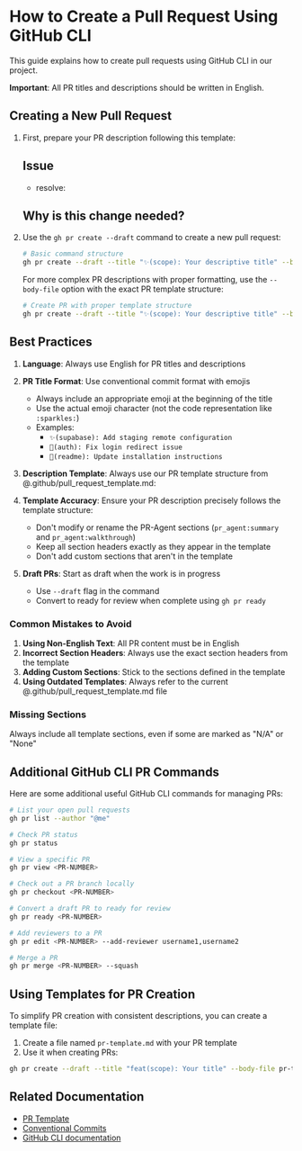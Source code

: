 # How to Create a Pull Request Using GitHub CLI

This guide explains how to create pull requests using GitHub CLI in our project.

**Important**: All PR titles and descriptions should be written in English.

## Creating a New Pull Request

1. First, prepare your PR description following this template:

   ## Issue
   - resolve:

   ## Why is this change needed?

     <!-- Please explain briefly why this change is necessary -->

2. Use the `gh pr create --draft` command to create a new pull request:

   ```bash
   # Basic command structure
   gh pr create --draft --title "✨(scope): Your descriptive title" --body "Your PR description" --base main
   ```

   For more complex PR descriptions with proper formatting, use the
   `--body-file` option with the exact PR template structure:

   ```bash
   # Create PR with proper template structure
   gh pr create --draft --title "✨(scope): Your descriptive title" --body-file .github/pull_request_template.md --base main
   ```

## Best Practices

1. **Language**: Always use English for PR titles and descriptions

2. **PR Title Format**: Use conventional commit format with emojis
   - Always include an appropriate emoji at the beginning of the title
   - Use the actual emoji character (not the code representation like
     `:sparkles:`)
   - Examples:
     - `✨(supabase): Add staging remote configuration`
     - `🐛(auth): Fix login redirect issue`
     - `📝(readme): Update installation instructions`

3. **Description Template**: Always use our PR template structure from
   @.github/pull_request_template.md:

4. **Template Accuracy**: Ensure your PR description precisely follows the
   template structure:
   - Don't modify or rename the PR-Agent sections (`pr_agent:summary` and
     `pr_agent:walkthrough`)
   - Keep all section headers exactly as they appear in the template
   - Don't add custom sections that aren't in the template

5. **Draft PRs**: Start as draft when the work is in progress
   - Use `--draft` flag in the command
   - Convert to ready for review when complete using `gh pr ready`

### Common Mistakes to Avoid

1. **Using Non-English Text**: All PR content must be in English
2. **Incorrect Section Headers**: Always use the exact section headers from the
   template
3. **Adding Custom Sections**: Stick to the sections defined in the template
4. **Using Outdated Templates**: Always refer to the current
   @.github/pull_request_template.md file

### Missing Sections

Always include all template sections, even if some are marked as "N/A" or "None"

## Additional GitHub CLI PR Commands

Here are some additional useful GitHub CLI commands for managing PRs:

```bash
# List your open pull requests
gh pr list --author "@me"

# Check PR status
gh pr status

# View a specific PR
gh pr view <PR-NUMBER>

# Check out a PR branch locally
gh pr checkout <PR-NUMBER>

# Convert a draft PR to ready for review
gh pr ready <PR-NUMBER>

# Add reviewers to a PR
gh pr edit <PR-NUMBER> --add-reviewer username1,username2

# Merge a PR
gh pr merge <PR-NUMBER> --squash
```

## Using Templates for PR Creation

To simplify PR creation with consistent descriptions, you can create a template
file:

1. Create a file named `pr-template.md` with your PR template
2. Use it when creating PRs:

```bash
gh pr create --draft --title "feat(scope): Your title" --body-file pr-template.md --base main
```

## Related Documentation

- [PR Template](.github/pull_request_template.md)
- [Conventional Commits](https://www.conventionalcommits.org/)
- [GitHub CLI documentation](https://cli.github.com/manual/)
